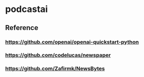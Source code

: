# podcastai

## Reference

### https://github.com/openai/openai-quickstart-python

### https://github.com/codelucas/newspaper

### https://github.com/Zafirmk/NewsBytes
